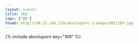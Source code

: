 ```yaml
--- 
layout: sieutv
title: 169
tags: ["0k"]
thumb: http://94.23.248.219/absoluporn-1/image/002/169.jpg
---
```

{% include absoluporn key="169" %} 
